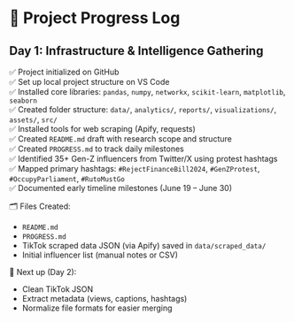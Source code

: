 # 📅 Project Progress Log

## Day 1: Infrastructure & Intelligence Gathering

✅ Project initialized on GitHub  
✅ Set up local project structure on VS Code  
✅ Installed core libraries: `pandas`, `numpy`, `networkx`, `scikit-learn`, `matplotlib`, `seaborn`  
✅ Created folder structure: `data/`, `analytics/`, `reports/`, `visualizations/`, `assets/`, `src/`  
✅ Installed tools for web scraping (Apify, requests)  
✅ Created `README.md` draft with research scope and structure  
✅ Created `PROGRESS.md` to track daily milestones  
✅ Identified 35+ Gen-Z influencers from Twitter/X using protest hashtags  
✅ Mapped primary hashtags: `#RejectFinanceBill2024`, `#GenZProtest`, `#OccupyParliament`, `#RutoMustGo`  
✅ Documented early timeline milestones (June 19 – June 30)  

🗂️ Files Created:  
- `README.md`  
- `PROGRESS.md`  
- TikTok scraped data JSON (via Apify) saved in `data/scraped_data/`  
- Initial influencer list (manual notes or CSV)

📌 Next up (Day 2):  
- Clean TikTok JSON  
- Extract metadata (views, captions, hashtags)  
- Normalize file formats for easier merging  
